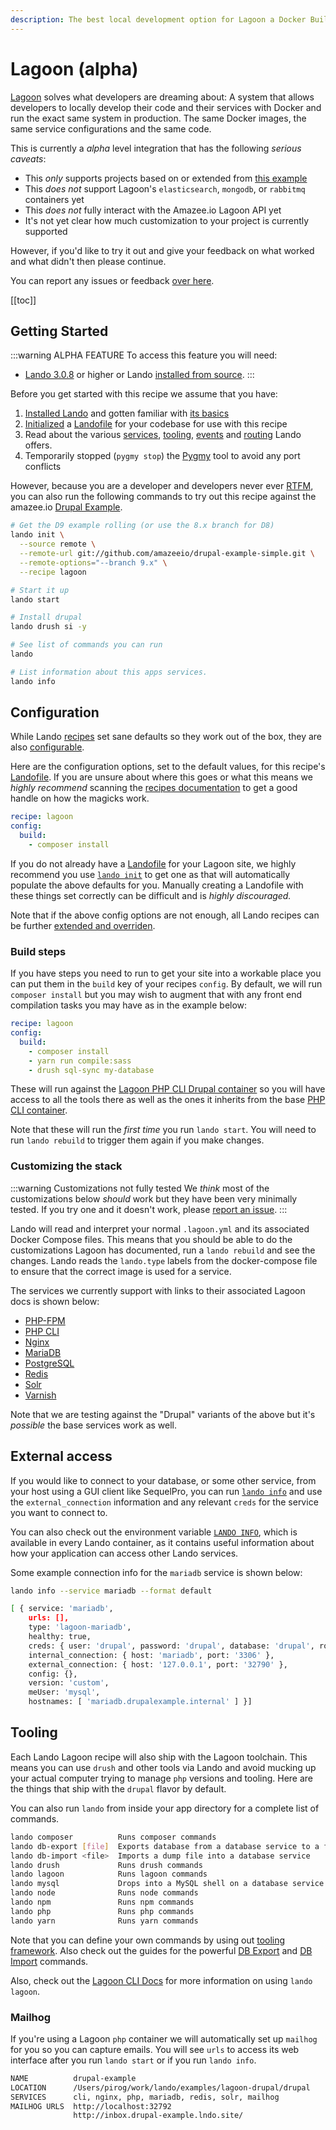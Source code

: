 ```yaml
---
description: The best local development option for Lagoon a Docker Build and Deploy System for OpenShift & Kubernetes
---
```


# Lagoon **(alpha)**

[Lagoon](https://lagoon.readthedocs.io/en/latest/) solves what developers are dreaming about: A system that allows developers to locally develop their code and their services with Docker and run the exact same system in production. The same Docker images, the same service configurations and the same code.

This is currently a _alpha_ level integration that has the following _serious caveats_:

* This _only_ supports projects based on or extended from [this example](https://github.com/amazeeio/drupal-example-simple)
* This _does not_ support Lagoon's `elasticsearch`, `mongodb`, or `rabbitmq` containers yet
* This _does not_ fully interact with the Amazee.io Lagoon API yet
* It's not yet clear how much customization to your project is currently supported

However, if you'd like to try it out and give your feedback on what worked and what didn't then please continue.

You can report any issues or feedback [over here](https://github.com/lando/lando/issues/new/choose).

[[toc]]

## Getting Started

:::warning ALPHA FEATURE
To access this feature you will need:

  * [Lando 3.0.8](./../help/2020-changelog.md) or higher or Lando [installed from source](./../basics/installation.md#from-source).
:::

Before you get started with this recipe we assume that you have:

1. [Installed Lando](./../basics/installation.md) and gotten familiar with [its basics](./../basics/)
2. [Initialized](./../basics/init.md) a [Landofile](./../config/lando.md) for your codebase for use with this recipe
3. Read about the various [services](./../config/services.md), [tooling](./../config/tooling.md), [events](./../config/events.md) and [routing](./../config/proxy.md) Lando offers.
4. Temporarily stopped (`pygmy stop`) the [Pygmy](https://pygmy.readthedocs.io/en/master/) tool to avoid any port conflicts

However, because you are a developer and developers never ever [RTFM](https://en.wikipedia.org/wiki/RTFM), you can also run the following commands to try out this recipe against the amazee.io [Drupal Example](https://github.com/amazeeio/drupal-example-simple).

```bash
# Get the D9 example rolling (or use the 8.x branch for D8)
lando init \
  --source remote \
  --remote-url git://github.com/amazeeio/drupal-example-simple.git \
  --remote-options="--branch 9.x" \
  --recipe lagoon

# Start it up
lando start

# Install drupal
lando drush si -y

# See list of commands you can run
lando

# List information about this apps services.
lando info
```

## Configuration

While Lando [recipes](./../config/recipes.md) set sane defaults so they work out of the box, they are also [configurable](./../config/recipes.md#config).

Here are the configuration options, set to the default values, for this recipe's [Landofile](./../config/lando.md). If you are unsure about where this goes or what this means we *highly recommend* scanning the [recipes documentation](./../config/recipes.md) to get a good handle on how the magicks work.

```yaml
recipe: lagoon
config:
  build:
    - composer install
```

If you do not already have a [Landofile](./../config/lando.md) for your Lagoon site, we highly recommend you use [`lando init`](./../basics/init.md) to get one as that will automatically populate the above defaults for you. Manually creating a Landofile with these things set correctly can be difficult and is *highly discouraged.*

Note that if the above config options are not enough, all Lando recipes can be further [extended and overriden](./../config/recipes.md#extending-and-overriding-recipes).

### Build steps

If you have steps you need to run to get your site into a workable place you can put them in the `build` key of your recipes `config`. By default, we will run `composer install` but you may wish to augment that with any front end compilation tasks you may have as in the example below:

```yaml
recipe: lagoon
config:
  build:
    - composer install
    - yarn run compile:sass
    - drush sql-sync my-database
```

These will run against the [Lagoon PHP CLI Drupal container](https://lagoon.readthedocs.io/en/latest/using_lagoon/docker_images/php-cli-drupal/) so you will have access to all the tools there as well as the ones it inherits from the base [PHP CLI container](https://lagoon.readthedocs.io/en/latest/using_lagoon/docker_images/php-cli/).

Note that these will run the _first time_ you run `lando start`. You will need to run `lando rebuild` to trigger them again if you make changes.

### Customizing the stack

:::warning Customizations not fully tested
We _think_ most of the customizations below _should_ work but they have been very minimally tested. If you try one and it doesn't work, please [report an issue]((https://github.com/lando/lando/issues/new/choose)).
:::

Lando will read and interpret your normal `.lagoon.yml` and its associated Docker Compose files. This means that you should be able to do the customizations Lagoon has documented, run a `lando rebuild` and see the changes.  Lando reads the `lando.type` labels from the docker-compose file to ensure that the correct image is used for a service.

The services we currently support with links to their associated Lagoon docs is shown below:

* [PHP-FPM](https://lagoon.readthedocs.io/en/latest/using_lagoon/docker_images/php-fpm/)
* [PHP CLI](https://lagoon.readthedocs.io/en/latest/using_lagoon/docker_images/php-cli/)
* [Nginx](https://lagoon.readthedocs.io/en/latest/using_lagoon/docker_images/nginx/)
* [MariaDB](https://lagoon.readthedocs.io/en/latest/using_lagoon/docker_images/mariadb/)
* [PostgreSQL](https://lagoon.readthedocs.io/en/latest/using_lagoon/docker_images/postgres/)
* [Redis](https://lagoon.readthedocs.io/en/latest/using_lagoon/docker_images/redis/)
* [Solr](https://lagoon.readthedocs.io/en/latest/using_lagoon/docker_images/solr/)
* [Varnish](https://lagoon.readthedocs.io/en/latest/using_lagoon/docker_images/varnish/)

Note that we are testing against the "Drupal" variants of the above but it's _possible_ the base services work as well.

## External access

If you would like to connect to your database, or some other service, from your host using a GUI client like SequelPro, you can run [`lando info`](./../cli/info.md) and use the `external_connection` information and any relevant `creds` for the service you want to connect to.

You can also check out the environment variable [`LANDO INFO`](./../guides/lando-info.md), which is available in every Lando container, as it contains useful information about how your application can access other Lando services.

Some example connection info for the `mariadb` service is shown below:

```bash
lando info --service mariadb --format default

[ { service: 'mariadb',
    urls: [],
    type: 'lagoon-mariadb',
    healthy: true,
    creds: { user: 'drupal', password: 'drupal', database: 'drupal', rootpass: 'Lag00n' },
    internal_connection: { host: 'mariadb', port: '3306' },
    external_connection: { host: '127.0.0.1', port: '32790' },
    config: {},
    version: 'custom',
    meUser: 'mysql',
    hostnames: [ 'mariadb.drupalexample.internal' ] }]
```

## Tooling

Each Lando Lagoon recipe will also ship with the Lagoon toolchain. This means you can use `drush` and other tools via Lando and avoid mucking up your actual computer trying to manage `php` versions and tooling. Here are the things that ship with the `drupal` flavor by default.

You can also run `lando` from inside your app directory for a complete list of commands.

```bash
lando composer          Runs composer commands
lando db-export [file]  Exports database from a database service to a file
lando db-import <file>  Imports a dump file into a database service
lando drush             Runs drush commands
lando lagoon            Runs lagoon commands
lando mysql             Drops into a MySQL shell on a database service
lando node              Runs node commands
lando npm               Runs npm commands
lando php               Runs php commands
lando yarn              Runs yarn commands
```

Note that you can define your own commands by using out [tooling framework](tooling.md). Also check out the guides for the powerful [DB Export](./../guides/db-export.md) and [DB Import](./../guides/db-import.md) commands.

Also, check out the [Lagoon CLI Docs](https://amazeeio.github.io/lagoon-cli/commands/lagoon/) for more information on using `lando lagoon`.

### Mailhog

If you're using a Lagoon `php` container we will automatically set up `mailhog` for you so you can capture emails. You will see `urls` to access its web interface after you run `lando start` or if you run `lando info`.

```bash
NAME          drupal-example
LOCATION      /Users/pirog/work/lando/examples/lagoon-drupal/drupal
SERVICES      cli, nginx, php, mariadb, redis, solr, mailhog
MAILHOG URLS  http://localhost:32792
              http://inbox.drupal-example.lndo.site/
```

<RelatedGuides tag="Lagoon"/>
